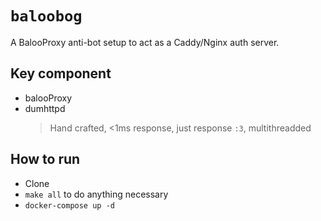 # `baloobog`

A BalooProxy anti-bot setup to act as a Caddy/Nginx auth server.

## Key component

- balooProxy
- dumhttpd
    > Hand crafted, <1ms response, just response `:3`, multithreadded

## How to run

- Clone
- `make all` to do anything necessary
- `docker-compose up -d`